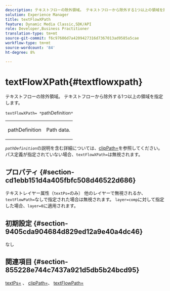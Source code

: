 ```yaml
---
description: テキストフローの除外領域。 テキストフローから除外する1つ以上の領域を指定します。
solution: Experience Manager
title: textFlowXPath
feature: Dynamic Media Classic,SDK/API
role: Developer,Business Practitioner
translation-type: tm+mt
source-git-commit: f6c97606d7a4209427316d7367013ad9585a5cae
workflow-type: tm+mt
source-wordcount: '84'
ht-degree: 8%

---
```



# textFlowXPath{#textflowxpath}

テキストフローの除外領域。 テキストフローから除外する1つ以上の領域を指定します。

`textFlowXPath= *`pathDefinition`*`

<table id="simpletable_7E0EA48AEBB5426CBE948FCA18882C66"> 
 <tr class="strow"> 
  <td class="stentry"> <p><span class="varname"> pathDefinition</span> </p> </td> 
  <td class="stentry"> <p>Path data. </p></td> 
 </tr> 
</table>

*`pathDefinition`*&#x200B;の説明を含む詳細については、[clipPath=](../../../../../is-api/http-ref/image-serving-api-ref/c-http-protocol-reference/c-command-reference/r-clippath.md#reference-8139b1b52dc54749b51b109521ddf83d)を参照してください。 パス定義が指定されていない場合、`textFlowXPath=`は無視されます。

## プロパティ {#section-cd1ebb151d4a405fbfc508d46522d686}

テキストレイヤー属性（`textPs=`のみ） 他のレイヤーで無視されるか、`textFlowPath=`なしで指定された場合は無視されます。 `layer=comp`に対して指定した場合、`layer=0`に適用されます。

## 初期設定 {#section-9405cda904684d829ed12a9e40a4dc46}

なし

## 関連項目 {#section-855228e744c7437a921d5db5b24bcd95}

[textPs=](../../../../../is-api/http-ref/image-serving-api-ref/c-http-protocol-reference/c-command-reference/r-textps.md#reference-4209a2a6169f44278da2647cfb0cd767) 、 [clipPath=](../../../../../is-api/http-ref/image-serving-api-ref/c-http-protocol-reference/c-command-reference/r-clippath.md#reference-8139b1b52dc54749b51b109521ddf83d)、 [textFlowPath=](../../../../../is-api/http-ref/image-serving-api-ref/c-http-protocol-reference/c-command-reference/r-textflowpath.md#reference-0b8d9493d71342f0b6a64a6d221584ef)
